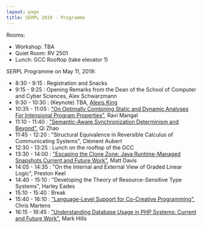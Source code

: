 ```yaml
---
layout: page
title: SERPL 2019 - Programme
---
```


Rooms:
  - Workshop: TBA
  - Quiet Room: RV 2501
  - Lunch: GCC Rooftop (take elevator 1)

SERPL Programme on May 11, 2019:

- 8:30 - 9:15 : Registration and Snacks
- 9:15 - 9:25 : Opening Remarks from the Dean of the School of Computer and Cyber Sciences, Alex Schwarzmann
- 9:30 - 10:30 : (Keynote) TBA, [Alexis King](https://lexi-lambda.github.io/resume.html)
- 10:35 - 11:05 : ["On Optimally Combining Static and Dynamic Analyses For Intensional Program Properties"](SERPL/includes/abstracts/Ravi-Mangal.pdf), Ravi Mangal
- 11:10 - 11:40 : ["Semantic-Aware Synchronization Determinism and Beyond"](SERPL/includes/abstracts/Qi-Zhao.pdf), Qi Zhao
- 11:45 - 12:20 : "Structural Equivalence in Reversible Calculus of Communicating Systems", Clément Aubert
- 12:30 - 13:25 : Lunch on the rooftop of the GCC
- 13:30 - 14:00 : ["Escaping the Clone Zone: Java Runtime-Managed Snapshots Current and Future Work"](SERPL/includes/abstracts/Matt-Davis.pdf), Matt Davis
- 14:05 - 14:35 : "On the Internal and External View of Graded Linear Logic", Preston Keel
- 14:40 - 15:10 : "Developing the Theory of Resource-Sensitive Type Systems", Harley Eades
- 15:10 - 15:40 : Break
- 15:40 - 16:10 : ["Language-Level Support for Co-Creative Programming"](SERPL/includes/abstracts/Chris-Martens.pdf), Chris Martens
- 16:15 - 16:45 : ["Understanding Database Usage in PHP Systems: Current and Future Work"](SERPL/includes/abstracts/Mark-Hills.pdf), Mark Hills
